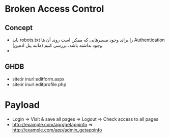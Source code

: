 # Broken Access Control

## Concept
- باید robots.txt را برای وجود مسیرهایی که ممکن است روی آن ها Authentication وجود نداشته باشد، بررسی کنیم (مانند پنل ادمین)
- 

## GHDB
  - site:ir inurl:editform.aspx
  - site:ir inurl:editprofile.php

# Payload
- Login => Visit & save all pages => Logout => Check access to all pages
- http://example.com/app/getappinfo => http://example.com/app/admin_getappinfo
